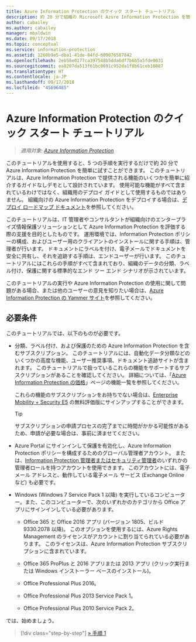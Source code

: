 ```yaml
---
title: Azure Information Protection のクイック スタート チュートリアル
description: 約 20 分で組織の Microsoft Azure Information Protection を簡単に試すことができる概要チュートリアルです。
author: cabailey
ms.author: cabailey
manager: mbaldwin
ms.date: 09/17/2018
ms.topic: conceptual
ms.service: information-protection
ms.assetid: 1260b9e5-dba1-41de-84fd-609076587842
ms.openlocfilehash: 2eb58e0177ca397548b5dda6df7b6b5a5fde0031
ms.sourcegitcommit: ea8207da513f61bc0691c952da1f8b61ceb10887
ms.translationtype: HT
ms.contentlocale: ja-JP
ms.lasthandoff: 09/17/2018
ms.locfileid: "45696485"
---
```

# <a name="quick-start-tutorial-for-azure-information-protection"></a>Azure Information Protection のクイック スタート チュートリアル 

>*適用対象: [Azure Information Protection](https://azure.microsoft.com/pricing/details/information-protection)*

このチュートリアルを使用すると、5 つの手順を実行するだけで約 20 分で Azure Information Protection を簡単に試すことができます。 このチュートリアルは、Azure Information Protection で提供される機能のいくつかを簡単に紹介するガイドなしデモとして設計されています。 使用可能な機能がすべて含まれているわけではなく、組織用のデプロイ ガイドとして使用するものではありません。 組織向けの Azure Information Protection をデプロイする場合は、[デプロイ ロードマップ ドキュメント](deployment-roadmap.md)を参照してください。 

このチュートリアルは、IT 管理者やコンサルタントが組織向けのエンタープライズ情報保護ソリューションとして Azure Information Protection を評価する際の支援を目的としたものです。 運用環境では、Information Protection ポリシーの構成、およびユーザー用のクライアントのインストールに関する手順は、管理者が行います。 ドキュメントにラベルを付け、電子メールでドキュメントを安全に共有し、それを追跡する手順は、エンドユーザーが行います。 このチュートリアルにはこれらの手順がすべて含まれており、組織のデータの分類、ラベル付け、保護に関する標準的なエンド ツー エンド シナリオが示されています。 

このチュートリアルの実行や Azure Information Protection の使用に関して問題がある場合、または他のユーザーの意見を知りたい場合は、[Azure Information Protection の Yammer サイト](https://www.yammer.com/askipteam/#/threads/inGroup?type=in_group&feedId=8652489&view=all)を参照してください。

## <a name="prerequisites"></a>必要条件 
このチュートリアルでは、以下のものが必要です。

- 分類、ラベル付け、および保護のための Azure Information Protection を含むサブスクリプション。 このチュートリアルには、自動化データ分類などのいくつかの高度な機能、ユーザー推奨事項、ドキュメント追跡サイトが含まれます。 このチュートリアルで扱っているこれらの機能をサポートするサブスクリプションがあることを確認してください。 詳細については、「[Azure Information Protection の価格](https://azure.microsoft.com/pricing/details/information-protection)」ページの機能一覧を参照してください。
    
    これらの機能のサブスクリプションをお持ちでない場合は、[Enterprise Mobility + Security E5](https://portal.office.com/Signup/Signup.aspx?OfferId=87dd2714-d452-48a0-a809-d2f58c4f68b7) の無料評価版にサインアップすることができます。
    
  > [!TIP] 
  > サブスクリプションの申請プロセスの完了までに時間がかかる可能性があるため、申請が必要な場合は、事前に済ませてください。

- Azure Portal にサインインして保護を有効化し、Azure Information Protection ポリシーを構成するためのグローバル管理者アカウント。 または、[Information Protection 管理者またはセキュリティ管理者](/azure/active-directory/active-directory-assign-admin-roles-azure-portal)のいずれかの管理者ロールを持つアカウントを使用できます。 このアカウントには、電子メール アドレスと、動作している電子メール サービス (Exchange Online など) も必要です。

- Windows (Windows 7 Service Pack 1 以降) を実行しているコンピューター。また、このコンピューターで、次のいずれかのカテゴリから Office アプリにサインインしている必要があります。
    
    - Office 365 と Office 2016 アプリ (バージョン 1805、ビルド 9330.2078 以降)。 このオプションを使用するには、Azure Rights Management のライセンスがアカウントに割り当てられている必要があります。 このライセンスは、Azure Information Protection サブスクリプションに含まれています。
    
    - Office 365 ProPlus と 2016 アプリまたは 2013 アプリ (クリック実行または Windows インストーラー ベースのインストール)。
    
    - Office Professional Plus 2016。
    
    - Office Professional Plus 2013 Service Pack 1。
    
    - Office Professional Plus 2010 Service Pack 2。


では、始めましょう。

>[!div class="step-by-step"]
[&#187; 手順 1](infoprotect-tutorial-step1.md)


